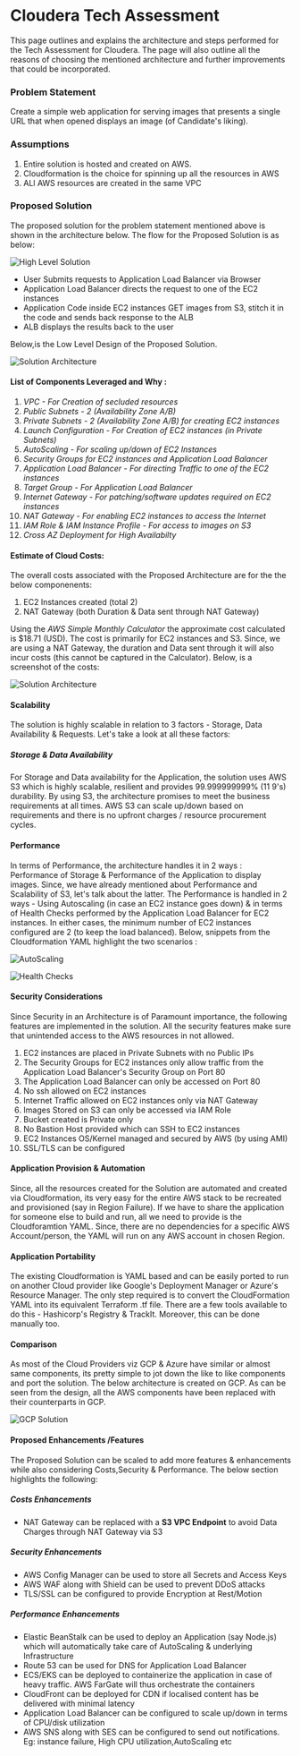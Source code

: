 # Cloudera Tech Assessment

This page outlines and explains the architecture and steps performed for the Tech Assessment for Cloudera. The page will also outline all the reasons of choosing the mentioned architecture and further improvements that could be incorporated.

### Problem Statement

Create a simple web application for serving images that presents a single URL that when opened displays an image (of Candidate's liking).

### Assumptions

1. Entire solution is hosted and created on AWS.
2. Cloudformation is the choice for spinning up all the resources in AWS
3. ALl AWS resources are created in the same VPC

### Proposed Solution

The proposed solution for the problem statement mentioned above is shown in the architecture below. The flow for the Proposed Solution is as below:

![High Level Solution](/images/highlevel.PNG)

* User Submits requests to Application Load Balancer via Browser
* Application Load Balancer directs the request to one of the EC2 instances
* Application Code inside EC2 instances GET images from S3, stitch it in the code and sends back response to the ALB
* ALB displays the results back to the user

Below,is the Low Level Design of the Proposed Solution.

![Solution Architecture](/images/Architecture.PNG)
  
#### List of Components Leveraged and Why :

1. *VPC - For Creation of secluded resources*
2. *Public Subnets - 2 (Availability Zone A/B)*
3. *Private Subnets - 2 (Availability Zone A/B) for creating EC2 instances*
4. *Launch Configuration - For Creation of EC2 instances (in Private Subnets)*
5. *AutoScaling - For scaling up/down of EC2 Instances*
6. *Security Groups for EC2 instances and Application Load Balancer*
7. *Application Load Balancer - For directing Traffic to one of the EC2 instances*
8. *Target Group - For Application Load Balancer*
9. *Internet Gateway - For patching/software updates required on EC2 instances*
10. *NAT Gateway - For enabling EC2 instances to access the Internet*
11. *IAM Role & IAM Instance Profile - For access to images on S3*
12. *Cross AZ Deployment for High Availabilty*

#### Estimate of Cloud Costs:

The overall costs associated with the Proposed Architecture are for the the below componenents:

1. EC2 Instances created (total 2)
2. NAT Gateway (both Duration & Data sent through NAT Gateway)

Using the *AWS Simple Monthly Calculator* the approximate cost calculated is $18.71 (USD). The cost is primarily for EC2 instances and S3. Since, we are using a NAT Gateway, the duration and Data sent through it will also incur costs (this cannot be captured in the Calculator). Below, is a screenshot of the costs:

![Solution Architecture](/images/Costs.PNG)


#### Scalability

The solution is highly scalable in relation to 3 factors - Storage, Data Availability & Requests. Let's take a look at all these factors:

##### Storage & Data Availability

For Storage and Data availability for the Application, the solution uses AWS S3 which is highly scalable, resilient and provides 99.999999999% (11 9's) durability. By using S3, the architecture promises to meet the business requirements at all times. AWS S3 can scale up/down based on requirements and there is no upfront charges / resource procurement cycles.

#### Performance

In terms of Performance, the architecture handles it in 2 ways : Performance of Storage & Performance of the Application to display images. Since, we have already mentioned about Performance and Scalability of S3, let's talk about the latter. The Performance is handled in 2 ways - Using Autoscaling (in case an EC2 instance goes down) & in terms of Health Checks performed by the Application Load Balancer for EC2 instances. In either cases, the minimum number of EC2 instances configured are 2 (to keep the load balanced). Below, snippets from the Cloudformation YAML highlight the two scenarios :

![AutoScaling](/images/autoscaling.PNG)

![Health Checks](/images/healthcheck.PNG)


#### Security Considerations

Since Security in an Architecture is of Paramount importance, the following features are implemented in the solution. All the security features make sure that unintended access to the AWS resources in not allowed. 

1. EC2 instances are placed in Private Subnets with no Public IPs
2. The Security Groups for EC2 instances only allow traffic from the Application Load Balancer's Security Group on Port 80
3. The Application Load Balancer can only be accessed on Port 80
4. No ssh allowed on EC2 instances
5. Internet Traffic allowed on EC2 instances only via NAT Gateway
6. Images Stored on S3 can only be accessed via IAM Role
7. Bucket created is Private only
8. No Bastion Host provided which can SSH to EC2 instances
9. EC2 Instances OS/Kernel managed and secured by AWS (by using AMI)
10. SSL/TLS can be configured


#### Application Provision & Automation

Since, all the resources created for the Solution are automated and created via Cloudformation, its very easy for the entire AWS stack to be recreated and provisioned (say in Region Failure). If we have to share the application for someone else to build and run, all we need to provide is the Cloudforamtion YAML. Since, there are no dependencies for a specific AWS Account/person, the YAML will run on any AWS account in chosen Region.


#### Application Portability

The existing Cloudformation is YAML based and can be easily ported to run on another Cloud provider like Google's Deployment Manager or Azure's Resource Manager. The only step required is to convert the CloudFormation YAML into its equivalent Terraform .tf file. There are a few tools available to do this - Hashicorp's Registry & TrackIt. Moreover, this can be done manually too.
  
#### Comparison 

As most of the Cloud Providers viz GCP & Azure have similar or almost same components, its pretty simple to jot down the like to like components and port the solution. The below architecture is created on GCP. As can be seen from the design, all the AWS components have been replaced with their counterparts in GCP.

![GCP Solution](/images/GCP.PNG)

#### Proposed Enhancements /Features 

The Proposed Solution can be scaled to add more features & enhancements while also considering Costs,Security & Performance. The below section highlights the following:

##### Costs Enhancements

* NAT Gateway can be replaced with a **S3 VPC Endpoint** to avoid Data Charges through NAT Gateway via S3

##### Security Enhancements

* AWS Config Manager can be used to store all Secrets and Access Keys
* AWS WAF along with Shield can be used to prevent DDoS attacks
* TLS/SSL can be configured to provide Encryption at Rest/Motion


##### Performance Enhancements

* Elastic BeanStalk can be used to deploy an Application (say Node.js) which will automatically take care of AutoScaling & underlying Infrastructure
* Route 53 can be used for DNS for Application Load Balancer
* ECS/EKS can be deployed to containerize the application in case of heavy traffic. AWS FarGate will thus orchestrate the containers
* CloudFront can be deployed for CDN if localised content has be delivered with minimal latency
* Application Load Balancer can be configured to scale up/down in terms of CPU/disk utilization
* AWS SNS along with SES can be configured to send out notifications. Eg: instance failure, High CPU utilization,AutoScaling etc








